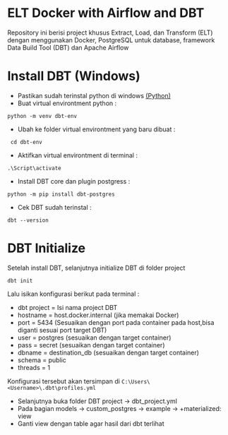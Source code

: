 # ELT Docker with Airflow and DBT

Repository ini berisi project khusus Extract, Load, dan Transform (ELT) dengan menggunakan Docker, PostgreSQL untuk database, framework Data Build Tool (DBT) dan Apache Airflow

# Install DBT (Windows)

- Pastikan sudah terinstal python di windows [(Python)](https://www.python.org/)
- Buat virtual environtment python : 
```
python -m venv dbt-env
```
- Ubah ke folder virtual environtment yang baru dibuat :
```
 cd dbt-env
 ```
- Aktifkan virtual environtment di terminal : 
```
.\Script\activate
```
- Install DBT core dan plugin postgress : 
```
python -m pip install dbt-postgres
```
- Cek DBT sudah terinstal : 
```
dbt --version

```

# DBT Initialize

Setelah install DBT, selanjutnya initialize DBT di folder project
```
dbt init
```
Lalu isikan konfigurasi berikut pada terminal :

- dbt project = Isi nama project DBT
- hostname = host.docker.internal (jika memakai Docker)
- port = 5434 (Sesuaikan dengan port pada container pada host,bisa diganti sesuai port target DBT)
- user = postgres (sesuaikan dengan target container)
- pass = secret (sesuaikan dengan target container)
- dbname = destination_db (sesuaikan dengan target container)
- schema = public
- threads = 1

Konfigurasi tersebut akan tersimpan di `C:\Users\<Username>\.dbt\profiles.yml`

- Selanjutnya buka folder DBT project -> dbt_project.yml
- Pada bagian models -> custom_postgres -> example -> +materialized: view
- Ganti view dengan table agar hasil dari dbt terlihat